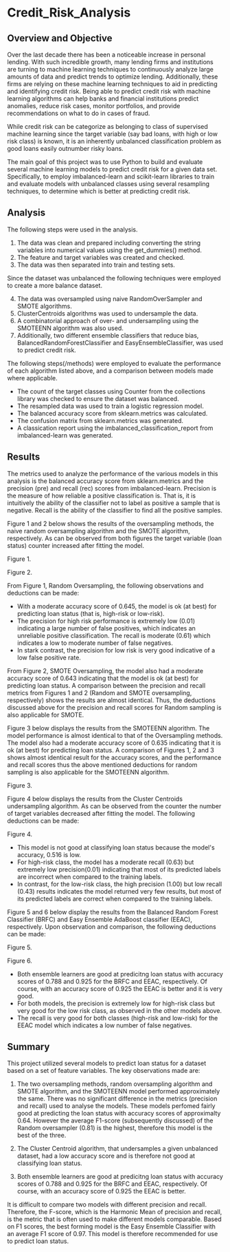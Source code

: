 # Credit_Risk_Analysis

## Overview and Objective

Over the last decade there has been a noticeable increase in personal lending. With such incredible growth, many lending firms and institutions are turning to machine learning techniques to continuously analyze large amounts of data and predict trends to optimize lending. Additionally, these firms are relying on these machine learning techniques to aid in predicting and identifying credit risk. Being able to predict credit risk with machine learning algorithms can help banks and financial institutions predict anomalies, reduce risk cases, monitor portfolios, and provide recommendations on what to do in cases of fraud. 

While credit risk can be categorize as belonging to class of supervised machine learning since the target variable (say bad loans, with high or low risk class) is known, it is an inherently unbalanced classification problem as good loans easily outnumber risky loans. 

The main goal of this project was to use Python to build and evaluate several machine learning models to predict credit risk for a given data set. Specifically, to employ imbalanced-learn and scikit-learn libraries to train and evaluate models with unbalanced classes using several resampling techniques, to determine which is better at predicting credit risk.

## Analysis

The following steps were used in the analysis.

1. The data was clean and prepared including converting the string variables into numerical values using the get_dummies() method.
2. The feature and target variables was created and checked.
3. The data was then separated into train and testing sets.

Since the dataset was unbalanced the following techniques were employed to create a more balance dataset. 

4. The data was oversampled using naive RandomOverSampler and SMOTE algorithms.
5. ClusterCentroids algorithms was used to undersample the data. 
6. A combinatorial approach of over- and undersampling using the SMOTEENN algorithm was also used. 
7. Additionally, two different ensemble classifiers that reduce bias, BalancedRandomForestClassifier and EasyEnsembleClassifier, was used to predict credit risk.

The following steps(/methods) were employed to evaluate the performance of each algorithm listed above, and a comparison between models made where applicable. 

* The count of the target classes using Counter from the collections library was checked to ensure the dataset was balanced.
* The resampled data was used to train a logistic regression model.
* The balanced accuracy score from sklearn.metrics was calculated.
* The confusion matrix from sklearn.metrics was generated.
* A classication report using the imbalanced_classification_report from imbalanced-learn was generated. 


## Results

The metrics used to analyze the performance of the various models in this analysis is the balanced accuracy score from sklearn.metrics and the precision (pre) and recall (rec) scores from imbalanced-learn. Precision is the measure of how reliable a positive classification is. That is, it is intuitively the ability of the classifier not to label as positive a sample that is negative. Recall is the ability of the classifier to find all the positive samples. 

Figure 1 and 2 below shows the results of the oversampling methods, the naive random oversampling algorithm and the SMOTE algorithm, respectively. As can be observed from both figures the target variable (loan status) counter increased after fitting the model.

Figure 1. 

Figure 2. 

From Figure 1, Random Oversampling, the following observations and deductions can be made:

* With a moderate accuracy score of 0.645, the model is ok (at best) for predicting loan status (that is, high-risk or low-risk). 
* The precision for high risk performance is extremely low (0.01) indicating a large number of false positives, which indicates an unreliable positive classification. The recall is moderate (0.61) which indicates a low to moderate number of false negatives.
* In stark contrast, the precision for low risk is very good indicative of a low false positive rate. 

From Figure 2, SMOTE Oversampling, the model also had a moderate accuracy score of 0.643 indicating that the model is ok (at best) for predicting loan status. A comparison between the precision and recall metrics from Figures 1 and 2 (Random and SMOTE oversampling, respectively) shows the results are almost identical. Thus, the deductions discussed above for the precision and recall scores for Random sampling is also applicable for SMOTE.

Figure 3 below displays the results from the SMOTEENN algorithm. The model performance is almost identical to that of the Oversampling methods. The model also had a moderate accuracy score of 0.635 indicating that it is ok (at best) for predicting loan status. A comparison of Figures 1, 2 and 3 shows almost identical result for the accuracy scores, and the performance and recall scores thus the above mentioned deductions for random sampling is also applicable for the SMOTEENN algorithm.

Figure 3.


Figure 4 below displays the results from the Cluster Centroids undersampling algorithm. As can be observed from the counter the number of target variables decreased after fitting the model. The following deductions can be made:

Figure 4.

* This model is not good at classifying loan status because the model's accuracy, 0.516 is low.
* For high-risk class, the model has a moderate recall (0.63) but extremely low precision(0.01) indicating that most of its predicted labels are incorrect when compared to the training labels. 
* In contrast, for the low-risk class, the high precision (1.00) but low recall (0.43) results indicates the model returned very few results, but most of its predicted labels are correct when compared to the training labels. 

Figure 5 and 6 below display the results from the Balanced Random Forest Classifier (BRFC) and Easy Ensemble AdaBoost classifier (EEAC), respectively. Upon observation and comparison, the following deductions can be made:

Figure 5. 


Figure 6.



* Both ensemble learners are good at predicitng loan status with accuracy scores of 0.788 and 0.925 for the BRFC and EEAC, respectively. Of course, with an accuracy score of 0.925 the EEAC is better and it is very good.
* For both models, the precision is extremely low for high-risk class but very good for the low risk class, as observed in the other models above.
* The recall is very good for both classes (high-risk and low-risk) for the EEAC model which indicates a low number of false negatives.

## Summary

This project utilized several models to predict loan status for a dataset based on a set of feature variables. The key observations made are:

1. The two oversampling methods, random oversampling algorithm and SMOTE algorithm, and the SMOTEENN model performed approximately the same. There was no significant difference in the metrics (precision and recall) used to analyse the models. These models perfomed fairly good at predicting the loan status with accuracy scores of approximalty 0.64. However the average F1-score (subsequently discussed) of the Random oversampler (0.81) is the highest, therefore this model is the best of the three. 

2. The Cluster Centroid algorithm, that undersamples a given unbalanced dataset, had a low accuracy score and is therefore not good at classifying loan status. 

3. Both ensemble learners are good at predicitng loan status with accuracy scores of 0.788 and 0.925 for the BRFC and EEAC, respectively. Of course, with an accuracy score of 0.925 the EEAC is better.

It is difficult to compare two models with different precision and recall. Therefore, the F-score, which is the Harmonic Mean of precision and recall, is the metric that is often used to make different models comparable. Based on F1 scores, the best forming model is the Easy Ensemble Classifier with an average F1 score of 0.97. This model is therefore recommended for use to predict loan status.
